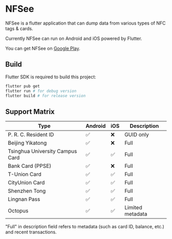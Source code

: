 # NFSee

NFSee is a flutter application that can dump data from various types of NFC tags & cards.

Currently NFSee can run on Android and iOS powered by Flutter.

You can get NFSee on [Google Play](https://play.google.com/store/apps/details?id=im.nfc.nfsee).

## Build

Flutter SDK is required to build this project:

``` bash
flutter pub get
flutter run # for debug version
flutter build # for release version
```

## Support Matrix

| Type                            | Android | iOS | Description      |
| ------------------------------- | ------- | --- | ---------------- |
| P. R. C. Resident ID            | ✅️       | ❌   | GUID only        |
| Beijing Yikatong                | ✅️       | ❌   | Full             |
| Tsinghua University Campus Card | ✅️       | ✅️   | Full             |
| Bank Card (PPSE)                | ✅️       | ❌   | Full             |
| T-Union Card                    | ✅️       | ✅️   | Full             |
| CityUnion Card                  | ✅️       | ✅️   | Full             |
| Shenzhen Tong                   | ✅️       | ✅️   | Full             |
| Lingnan Pass                    | ✅️       | ✅️   | Full             |
| Octopus                         | ✅️       | ✅️   | Limited metadata |

"Full" in description field refers to metadata (such as card ID, balance, etc.) and recent transactions.

